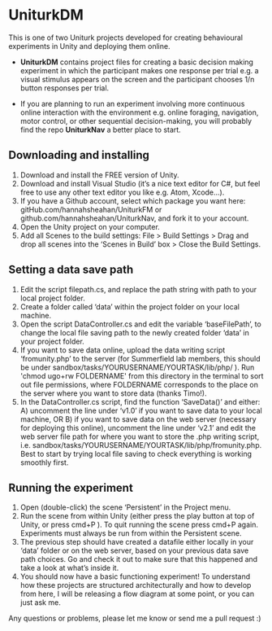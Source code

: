 # UniturkDM
This is one of two Uniturk projects developed for creating behavioural experiments in Unity and deploying them online.

-  **UniturkDM** contains project files for creating a basic decision making experiment in which the participant makes one response per trial
e.g. a visual stimulus appears on the screen and the participant chooses 1/n button responses per trial.

-  If you are planning to run an experiment involving more continuous online interaction with the environment 
e.g. online foraging, navigation, motor control, or other sequential decision-making, you will probably find the repo **UniturkNav** a better place to start.


## Downloading and installing
1. Download and install the FREE version of Unity.
2. Download and install Visual Studio (it’s a nice text editor for C#, but feel free to use any other text editor you like e.g. Atom, Xcode…).
3. If you have a Github account, select which package you want here: gitHub.com/hannahsheahan/UniturkFM    or github.com/hannahsheahan/UniturkNav, and fork it to your account. 
4. Open the Unity project on your computer. 
5. Add all Scenes to the build settings:   File > Build Settings > Drag and drop all scenes into the ‘Scenes in Build’ box > Close the Build Settings.

## Setting a data save path
1. Edit the script filepath.cs, and replace the path string with  path to your local project folder.
2. Create a folder called ‘data’ within the project folder on your local machine. 
3. Open the script DataController.cs and edit the variable ‘baseFilePath’,  to change the local file saving path to the newly created folder ‘data’ in your project folder.
4. If you want to save data online, upload the data writing script ‘fromunity.php’ to the server (for Summerfield lab members, this should be under sandbox/tasks/YOURUSERNAME/YOURTASK/lib/php/ ). Run 'chmod ugo+rw FOLDERNAME' from this directory in the terminal to sort out file permissions, where FOLDERNAME corresponds to the place on the server where you want to store data (thanks Timo!).
5. In the DataController.cs script, find the function ‘SaveData()’ and either: A) uncomment the line under ‘v1.0’ if you want to save data to your local machine, OR  B) if you want to save data on the web server (necessary for deploying this online),  uncomment the line under ‘v2.1’ and edit the web server file path for where you want to store the .php writing script, i.e. sandbox/tasks/YOURUSERNAME/YOURTASK/lib/php/fromunity.php. Best to start by trying local file saving to check everything is working smoothly first.

## Running the experiment
1. Open (double-click) the scene ‘Persistent’ in the Project menu. 
2. Run the scene from within Unity (either press the play button at top of Unity, or press cmd+P ). To quit running the scene press cmd+P again. Experiments must always be run from within the Persistent scene.
3. The previous step should have created a datafile either locally in your ‘data’ folder or on the web server, based on your previous data save path choices. Go and check it out to make sure that this happened and take a look at what’s inside it.
4. You should now have a basic functioning experiment! To understand how these projects are structured architecturally and how to develop from here, I will be releasing a flow diagram at some point, or you can just ask me.

Any questions or problems, please let me know or send me a pull request  :)
